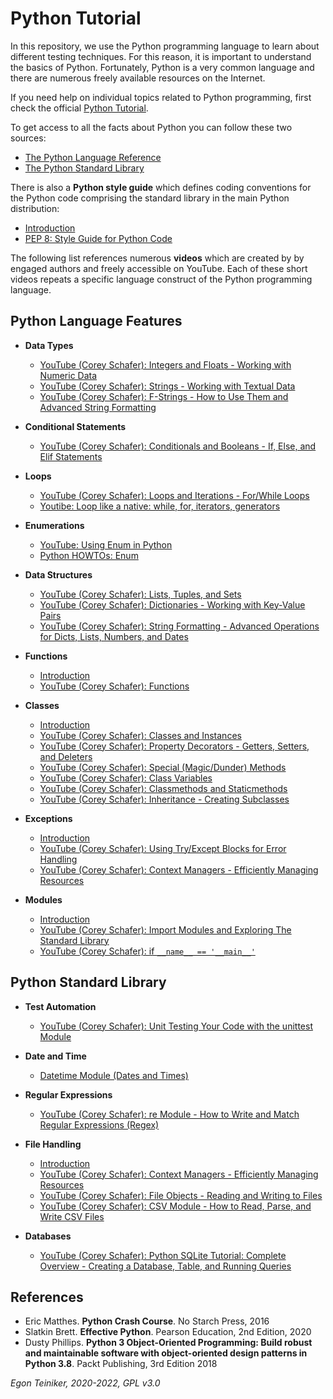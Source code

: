 # Python Tutorial

In this repository, we use the Python programming language to learn about different testing techniques.
For this reason, it is important to understand the basics of Python.
Fortunately, Python is a very common language and there are numerous freely available resources on the Internet.

If you need help on individual topics related to Python programming, first check the official
[Python Tutorial](https://docs.python.org/3/tutorial/index.html).

To get access to all the facts about Python you can follow these two sources:
* [The Python Language Reference](https://docs.python.org/3/reference/index.html)
* [The Python Standard Library](https://docs.python.org/3/library/index.html)

There is also a **Python style guide** which defines coding conventions for the Python code comprising the standard library 
in the main Python distribution:
* [Introduction](Python-StyleGuide.md)
* [PEP 8: Style Guide for Python Code](https://www.python.org/dev/peps/pep-0008/)

The following list references numerous **videos** which are created by by engaged authors and freely accessible on YouTube.
Each of these short videos repeats a specific language construct of the Python programming language.

## Python Language Features

  * **Data Types** 
    * [YouTube (Corey Schafer): Integers and Floats - Working with Numeric Data](https://youtu.be/khKv-8q7YmY)
    * [YouTube (Corey Schafer): Strings - Working with Textual Data](https://youtu.be/k9TUPpGqYTo)
    * [YouTube (Corey Schafer): F-Strings - How to Use Them and Advanced String Formatting](https://youtu.be/nghuHvKLhJA)
 
  * **Conditional Statements**  
    * [YouTube (Corey Schafer): Conditionals and Booleans - If, Else, and Elif Statements](https://youtu.be/DZwmZ8Usvnk)
  
  * **Loops** 
    * [YouTube (Corey Schafer): Loops and Iterations - For/While Loops](https://youtu.be/6iF8Xb7Z3wQ) 
    * [Youtibe: Loop like a native: while, for, iterators, generators](https://youtu.be/EnSu9hHGq5o)
  
  * **Enumerations** 
    * [YouTube: Using Enum in Python](https://youtu.be/gPPDXgCMZ0k)
    * [Python HOWTOs: Enum](https://docs.python.org/3.11/howto/enum.html)
      
  * **Data Structures** 
    * [YouTube (Corey Schafer): Lists, Tuples, and Sets](https://youtu.be/W8KRzm-HUcc) 
    * [YouTube (Corey Schafer): Dictionaries - Working with Key-Value Pairs](https://youtu.be/daefaLgNkw0)
    * [YouTube (Corey Schafer): String Formatting - Advanced Operations for Dicts, Lists, Numbers, and Dates](https://youtu.be/vTX3IwquFkc)

  * **Functions** 
    * [Introduction](functions)
    * [YouTube (Corey Schafer): Functions](https://youtu.be/9Os0o3wzS_I)
  
  * **Classes**
    * [Introduction](classes)  
    * [YouTube (Corey Schafer): Classes and Instances](https://youtu.be/ZDa-Z5JzLYM)
    * [YouTube (Corey Schafer): Property Decorators - Getters, Setters, and Deleters](https://youtu.be/jCzT9XFZ5bw)  
    * [YouTube (Corey Schafer): Special (Magic/Dunder) Methods](https://youtu.be/3ohzBxoFHAY)
    * [YouTube (Corey Schafer): Class Variables](https://youtu.be/BJ-VvGyQxho)
    * [YouTube (Corey Schafer): Classmethods and Staticmethods](https://youtu.be/rq8cL2XMM5M)
    * [YouTube (Corey Schafer): Inheritance - Creating Subclasses](https://youtu.be/RSl87lqOXDE)
      
  * **Exceptions**
    * [Introduction](exceptions) 
    * [YouTube (Corey Schafer): Using Try/Except Blocks for Error Handling](https://youtu.be/NIWwJbo-9_8)
    * [YouTube (Corey Schafer): Context Managers - Efficiently Managing Resources](https://youtu.be/-aKFBoZpiqA)
      
  
  * **Modules**
    * [Introduction](modules) 
    * [YouTube (Corey Schafer): Import Modules and Exploring The Standard Library](https://youtu.be/CqvZ3vGoGs0)
    * [YouTube (Corey Schafer): if `__name__ == '__main__'`](https://youtu.be/sugvnHA7ElY)   


## Python Standard Library
  
  * **Test Automation**
    * [YouTube (Corey Schafer): Unit Testing Your Code with the unittest Module](https://youtu.be/6tNS--WetLI)   

  * **Date and Time**
     * [Datetime Module (Dates and Times)](https://youtu.be/RjMbCUpvIgw)

  * **Regular Expressions**
    * [YouTube (Corey Schafer): re Module - How to Write and Match Regular Expressions (Regex)](https://youtu.be/K8L6KVGG-7o)  
        
  * **File Handling**
     * [Introduction](files) 
     * [YouTube (Corey Schafer): Context Managers - Efficiently Managing Resources](https://youtu.be/-aKFBoZpiqA)  
     * [YouTube (Corey Schafer): File Objects - Reading and Writing to Files](https://youtu.be/Uh2ebFW8OYM)   
     * [YouTube (Corey Schafer): CSV Module - How to Read, Parse, and Write CSV Files](https://youtu.be/q5uM4VKywbA)

  * **Databases**
    * [YouTube (Corey Schafer): Python SQLite Tutorial: Complete Overview - Creating a Database, Table, and Running Queries](https://youtu.be/pd-0G0MigUA)

      


## References
* Eric Matthes. **Python Crash Course**. No Starch Press, 2016 
* Slatkin Brett. **Effective Python**. Pearson Education, 2nd Edition, 2020
* Dusty Phillips. **Python 3 Object-Oriented Programming: Build robust and maintainable software with object-oriented design patterns in Python 3.8**. Packt Publishing, 3rd Edition 2018

 *Egon Teiniker, 2020-2022, GPL v3.0*
